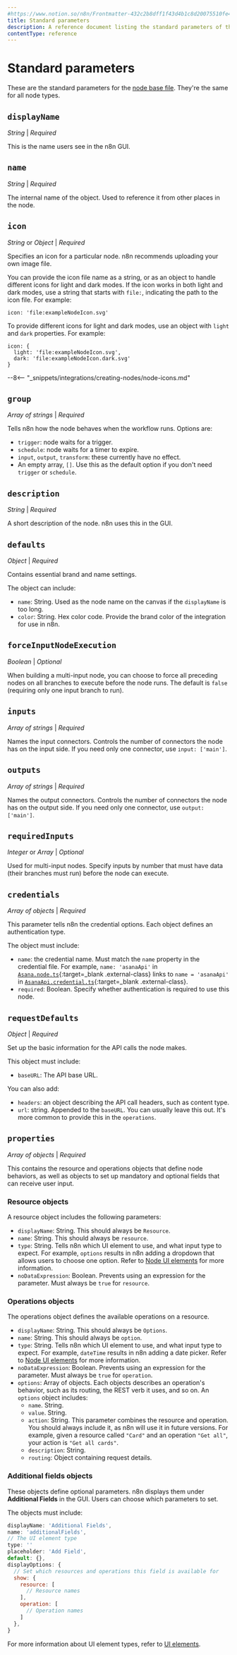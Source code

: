 ```yaml
---
#https://www.notion.so/n8n/Frontmatter-432c2b8dff1f43d4b1c8d20075510fe4
title: Standard parameters
description: A reference document listing the standard parameters of the node base file.
contentType: reference
---
```


# Standard parameters

These are the standard parameters for the [node base file](/integrations/creating-nodes/build/reference/node-base-files/index.md). They're the same for all node types.

## `displayName`

_String_ | _Required_

This is the name users see in the n8n GUI.

## `name`

_String_ | _Required_

The internal name of the object. Used to reference it from other places in the node.

## `icon`

_String_ or _Object_ | _Required_

Specifies an icon for a particular node. n8n recommends uploading your own image file. 

You can provide the icon file name as a string, or as an object to handle different icons for light and dark modes.
If the icon works in both light and dark modes, use a string that starts with `file:`, indicating the path to the icon file. For example:

```
icon: 'file:exampleNodeIcon.svg'
```
To provide different icons for light and dark modes, use an object with `light` and `dark` properties. For example:
```
icon: { 
  light: 'file:exampleNodeIcon.svg', 
  dark: 'file:exampleNodeIcon.dark.svg' 
}
```

--8<-- "_snippets/integrations/creating-nodes/node-icons.md"

## `group`

_Array of strings_ | _Required_

Tells n8n how the node behaves when the workflow runs. Options are:

* `trigger`: node waits for a trigger.
* `schedule`: node waits for a timer to expire.
* `input`, `output`, `transform`: these currently have no effect.
* An empty array, `[]`. Use this as the default option if you don't need `trigger` or `schedule`.

## `description`

_String_ | _Required_

A short description of the node. n8n uses this in the GUI.

## `defaults`

_Object_ | _Required_

Contains essential brand and name settings.

The object can include:

* `name`: String. Used as the node name on the canvas if the `displayName` is too long.
* `color`: String. Hex color code. Provide the brand color of the integration for use in n8n.

## `forceInputNodeExecution`

_Boolean_ | _Optional_

When building a multi-input node, you can choose to force all preceding nodes on all branches to execute before the node runs. The default is `false` (requiring only one input branch to run).

## `inputs`

_Array of strings_ | _Required_

Names the input connectors. Controls the number of connectors the node has on the input side. If you need only one connector, use `input: ['main']`.


## `outputs`

_Array of strings_ | _Required_  

Names the output connectors. Controls the number of connectors the node has on the output side. If you need only one connector, use `output: ['main']`.

## `requiredInputs`

_Integer_ or _Array_ | _Optional_

Used for multi-input nodes. Specify inputs by number that must have data (their branches must run) before the node can execute.

## `credentials`

_Array of objects_ | _Required_  

This parameter tells n8n the credential options. Each object defines an authentication type.

The object must include:

<!-- vale off -->
* `name`: the credential name. Must match the `name` property in the credential file. For example, `name: 'asanaApi'`  in [`Asana.node.ts`](https://github.com/n8n-io/n8n/blob/master/packages/nodes-base/nodes/Asana/Asana.node.ts){:target=_blank .external-class} links to `name = 'asanaApi'` in [`AsanaApi.credential.ts`](https://github.com/n8n-io/n8n/blob/master/packages/nodes-base/credentials/AsanaApi.credentials.ts){:target=_blank .external-class}.
* `required`: Boolean. Specify whether authentication is required to use this node.
<!-- vale on -->

## `requestDefaults`

_Object_ | _Required_  

Set up the basic information for the API calls the node makes.

This object must include:

* `baseURL`: The API base URL.

You can also add:

* `headers`: an object describing the API call headers, such as content type.
* `url`: string. Appended to the `baseURL`. You can usually leave this out. It's more common to provide this in the `operations`.

## `properties`

_Array of objects_ | _Required_  

This contains the resource and operations objects that define node behaviors, as well as objects to set up mandatory and optional fields that can receive user input.

### Resource objects

A resource object includes the following parameters:

* `displayName`: String. This should always be `Resource`.
* `name`: String. This should always be `resource`.
* `type`: String. Tells n8n which UI element to use, and what input type to expect. For example, `options` results in n8n adding a dropdown that allows users to choose one option. Refer to [Node UI elements](/integrations/creating-nodes/build/reference/ui-elements.md) for more information.
* `noDataExpression`: Boolean. Prevents using an expression for the parameter. Must always be `true` for `resource`. 

### Operations objects

The operations object defines the available operations on a resource.

* `displayName`: String. This should always be `Options`.
* `name`: String. This should always be `option`.
* `type`: String. Tells n8n which UI element to use, and what input type to expect. For example, `dateTime` results in n8n adding a date picker. Refer to [Node UI elements](/integrations/creating-nodes/build/reference/ui-elements.md) for more information.
* `noDataExpression`: Boolean. Prevents using an expression for the parameter. Must always be `true` for `operation`.
* `options`: Array of objects. Each objects describes an operation's behavior, such as its routing, the REST verb it uses, and so on. An `options` object includes:
	* `name`. String.
	* `value`. String.
	* `action`: String. This parameter combines the resource and operation. You should always include it, as n8n will use it in future versions. For example, given a resource called `"Card"` and an operation `"Get all"`, your action is `"Get all cards"`.
	* `description`: String.
	* `routing`: Object containing request details.

### Additional fields objects

These objects define optional parameters. n8n displays them under **Additional Fields** in the GUI. Users can choose which parameters to set.

The objects must include:

```js
displayName: 'Additional Fields',
name: 'additionalFields',
// The UI element type
type: ''
placeholder: 'Add Field',
default: {},
displayOptions: {
  // Set which resources and operations this field is available for
  show: {
    resource: [
      // Resource names
    ],
    operation: [
      // Operation names
    ]
  },
}
```

For more information about UI element types, refer to [UI elements](/integrations/creating-nodes/build/reference/ui-elements.md).
